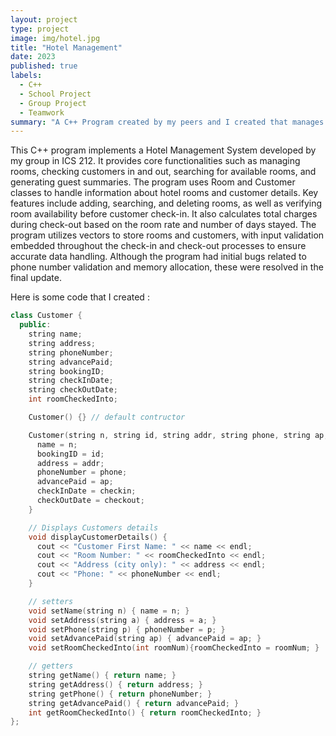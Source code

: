 ```yaml
---
layout: project
type: project
image: img/hotel.jpg
title: "Hotel Management"
date: 2023
published: true
labels:
  - C++
  - School Project
  - Group Project
  - Teamwork
summary: "A C++ Program created by my peers and I created that manages hotel rooms."
---
```


This C++ program implements a Hotel Management System developed by my group in ICS 212. It provides core functionalities such as managing rooms, checking customers in and out, searching for available rooms, and generating guest summaries. The program uses Room and Customer classes to handle information about hotel rooms and customer details. Key features include adding, searching, and deleting rooms, as well as verifying room availability before customer check-in. It also calculates total charges during check-out based on the room rate and number of days stayed. The program utilizes vectors to store rooms and customers, with input validation embedded throughout the check-in and check-out processes to ensure accurate data handling. Although the program had initial bugs related to phone number validation and memory allocation, these were resolved in the final update.

Here is some code that I created :

```cpp
class Customer {
  public:
    string name;
    string address;
    string phoneNumber;
    string advancePaid;
    string bookingID; 
    string checkInDate; 
    string checkOutDate;
    int roomCheckedInto;  

    Customer() {} // default contructor

    Customer(string n, string id, string addr, string phone, string ap, string checkin, string checkout) {
      name = n;
      bookingID = id;
      address = addr;
      phoneNumber = phone;
      advancePaid = ap;
      checkInDate = checkin;
      checkOutDate = checkout;
    }

    // Displays Customers details 
    void displayCustomerDetails() {
      cout << "Customer First Name: " << name << endl;
      cout << "Room Number: " << roomCheckedInto << endl;
      cout << "Address (city only): " << address << endl;
      cout << "Phone: " << phoneNumber << endl;
    }

    // setters 
    void setName(string n) { name = n; }
    void setAddress(string a) { address = a; }
    void setPhone(string p) { phoneNumber = p; }
    void setAdvancePaid(string ap) { advancePaid = ap; }
    void setRoomCheckedInto(int roomNum){roomCheckedInto = roomNum; }

    // getters 
    string getName() { return name; }
    string getAddress() { return address; }
    string getPhone() { return phoneNumber; }
    string getAdvancePaid() { return advancePaid; }
    int getRoomCheckedInto() { return roomCheckedInto; }
};
```
